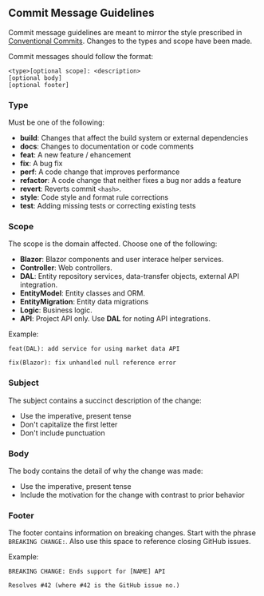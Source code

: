 ## Commit Message Guidelines ##

Commit message guidelines are meant to mirror the style prescribed in [Conventional Commits](https://www.conventionalcommits.org/en/v1.0.0/). Changes to the types and scope have been made.

Commit messages should follow the format:
```
<type>[optional scope]: <description>
[optional body]
[optional footer]
```

### Type ###
Must be one of the following:

* **build**: Changes that affect the build system or external dependencies
* **docs**: Changes to documentation or code comments
* **feat**: A new feature / ehancement
* **fix**: A bug fix
* **perf**: A code change that improves performance
* **refactor**: A code change that neither fixes a bug nor adds a feature
* **revert**: Reverts commit `<hash>`.
* **style**: Code style and format rule corrections
* **test**: Adding missing tests or correcting existing tests

### Scope ###
The scope is the domain affected. Choose one of the following:

* **Blazor**: Blazor components and user interace helper services.
* **Controller**: Web controllers.
* **DAL**: Entity repository services, data-transfer objects, external API integration.
* **EntityModel**: Entity classes and ORM.
* **EntityMigration**: Entity data migrations
* **Logic**: Business logic.
* **API**: Project API only. Use **DAL** for noting API integrations.

Example: 
```
feat(DAL): add service for using market data API

fix(Blazor): fix unhandled null reference error
```

### Subject ###
The subject contains a succinct description of the change:

* Use the imperative, present tense
* Don't capitalize the first letter
* Don't include punctuation

### Body ###
The body contains the detail of why the change was made:
* Use the imperative, present tense
* Include the motivation for the change with contrast to prior behavior

### Footer ###
The footer contains information on breaking changes. Start with the phrase 
`BREAKING CHANGE:`. Also use this space to reference closing GitHub issues. 

Example:
```
BREAKING CHANGE: Ends support for [NAME] API

Resolves #42 (where #42 is the GitHub issue no.)
```
